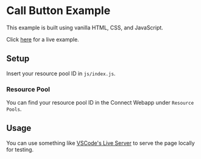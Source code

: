 # Call Button Example
This example is built using vanilla HTML, CSS, and JavaScript.

Click [here](https://connect-webview-call-button-dev.netlify.app/) for a live example.

## Setup
Insert your resource pool ID in `js/index.js`.

### Resource Pool
You can find your resource pool ID in the Connect Webapp under `Resource Pools`.

## Usage
You can use something like [VSCode's Live Server](https://ritwickdey.github.io/vscode-live-server/) to serve the page locally for testing.